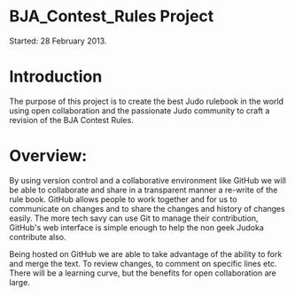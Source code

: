 BJA_Contest_Rules Project
=========================

Started: 28 February 2013.

Introduction
============
The purpose of this project is to create the best Judo rulebook in the world using open collaboration and the passionate Judo community to craft a revision of the BJA Contest Rules.

Overview:
=========
By using version control and a collaborative environment like GitHub we will be able to collaborate and share in a transparent manner a re-write of the rule book.
GitHub allows people to work together and for us to communicate on changes and to share the changes and history of changes easily.
The more tech savy can use Git to manage their contribution, GitHub's web interface is simple enough to help the non geek Judoka contribute also.

Being hosted on GitHub we are able to take advantage of the ability to fork and merge the text. To review changes, to comment on specific lines etc.
There will be a learning curve, but the benefits for open collaboration are large.
